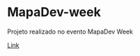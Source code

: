 # MapaDev-week

Projeto realizado no evento MapaDev Week

<a href="https://suzanadossantos.github.io/mapadev-week"/>Link</a>
